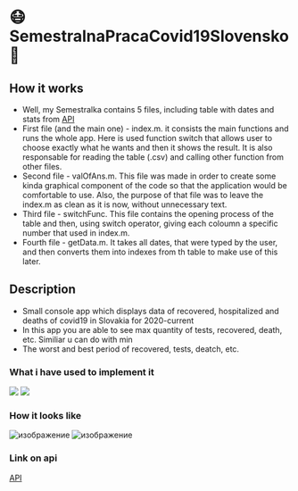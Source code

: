 # 😷SemestralnaPracaCovid19Slovensko🦠

## How it works
- Well, my Semestralka contains 5 files, including table with dates and stats from [API](https://github.com/Institut-Zdravotnych-Analyz/covid19-data)
- First file (and the main one) - index.m. it consists the main functions and runs the whole app. Here is used function switch that allows user to choose exactly what he wants and then it shows the result. It is also responsable for reading the table (.csv) and calling other function from other files.
- Second file - valOfAns.m. This file was made in order to create some kinda graphical component of the code so that the application would be comfortable to use. Also, the purpose of that file was to leave the index.m as clean as it is now, without unnecessary text.
- Third file - switchFunc. This file contains the opening process of the table and then, using switch operator, giving each coloumn a specific number that used in index.m.
- Fourth file - getData.m. It takes all dates, that were typed by the user, and then converts them into indexes from th table to make use of this later.


 

## Description
  * Small console app which displays data of recovered, hospitalized and deaths of covid19 in Slovakia for 2020-current
  * In this app you are able to see max quantity of tests, recovered, death, etc. Similiar u can do with min
  * The worst and best period of recovered, tests, deatch, etc. 

### What i have used to implement it
  <div>
     <img src="https://img.shields.io/badge/matlab-brown.svg?style=for-the-badge&logo=Matlab&logoColor=white">
     <img src="https://img.shields.io/badge/Api-orange.svg?style=for-the-badge&logo=API&logoColor=white"> 
  </div>


### How it looks like

![изображение](https://user-images.githubusercontent.com/69985852/207159497-9c084975-c939-49d1-b65c-6cdf9a3f6fe5.png)
![изображение](https://user-images.githubusercontent.com/69985852/207159809-706851ed-2adc-4abd-af44-993ac7a5e3bf.png)

   
### Link on api
[API](https://github.com/Institut-Zdravotnych-Analyz/covid19-data)
